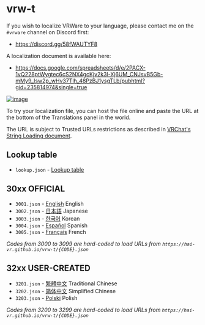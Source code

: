 # vrw-t

If you wish to localize VRWare to your language, please contact me on the `#vrware` channel on Discord first:

- https://discord.gg/58fWAUTYF8

A localization document is available here:

- https://docs.google.com/spreadsheets/d/e/2PACX-1vQ228ptWygtec6cS2NX4gcKjv2k3l-Xj6UM_CNJsvB5Gb-mMy9_lsw2p_wHv37Tlh_48PzBJ1ysgTLb/pubhtml?gid=235814974&single=true

[![image](https://github.com/hai-vr/vrw-t/assets/60819407/1a2c32ba-a3a2-48a6-805e-b25bb8115f1b)](https://docs.google.com/spreadsheets/d/e/2PACX-1vQ228ptWygtec6cS2NX4gcKjv2k3l-Xj6UM_CNJsvB5Gb-mMy9_lsw2p_wHv37Tlh_48PzBJ1ysgTLb/pubhtml?gid=235814974&single=true)

To try your localization file, you can host the file online and paste the URL at the bottom of the Translations panel in the world.

The URL is subject to Trusted URLs restrictions as described in [VRChat's String Loading document](https://creators.vrchat.com/worlds/udon/string-loading/).

## Lookup table

- `lookup.json` - [Lookup table](lookup.json)

## 30xx OFFICIAL

- `3001.json` - [English](3001.json) English
- `3002.json` - [日本語](3002.json) Japanese
- `3003.json` - [한국어](3003.json) Korean
- `3004.json` - [Español](3004.json) Spanish
- `3005.json` - [Français](3005.json) French

*Codes from 3000 to 3099 are hard-coded to load URLs from `https://hai-vr.github.io/vrw-t/{CODE}.json`*

## 32xx USER-CREATED

- `3201.json` - [繁體中文](3201.json) Traditional Chinese
- `3202.json` - [简体中文](3202.json) Simplified Chinese
- `3203.json` - [Polski](3203.json) Polish

*Codes from 3200 to 3299 are hard-coded to load URLs from `https://hai-vr.github.io/vrw-t/{CODE}.json`*
